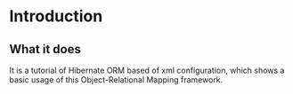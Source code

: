 # Introduction
## What it does
It is a tutorial of Hibernate ORM based of xml configuration, which shows a basic usage of this Object-Relational Mapping framework.
